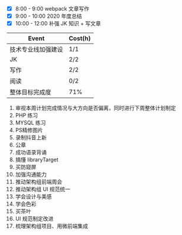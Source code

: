 - [x] 8:00 - 9:00 webpack 文章写作
- [x] 9:00 - 10:00 2020 年度总结
- [x] 10:00 - 12:00 补强 JK 知识 + 写文章

| Event              | Cost(h) |
| ------------------ | ------- |
| 技术专业线加强建设 | 1/1     |
| JK                 | 2/2     |
| 写作               | 2/2     |
| 阅读               | 0/2     |
| 整体目标完成度     | 71%      |

1. 审视本周计划完成情况与大方向是否偏离，同时进行下周整体计划制定
2. PHP 练习
3. MYSQL 练习
5. PS精修图片
6. 录制抖音上新
8. 公章
9. 成功语录背诵
10. 搞懂 libraryTarget
12. 买防窥屏
13. 加强沟通能力
14. 推动架构组前端周会
15. 推动架构组 UI 规范统一
16. 学会设计与美感
17. 学会色彩
18. 买茶叶
19. UI 规范制定改进
20. 梳理架构组项目、用微前端集成